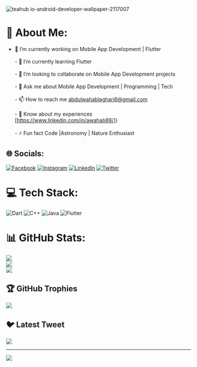 
![teahub io-android-developer-wallpaper-2117007]()
# 💫 About Me:
- 🔭 I’m currently working on Mobile App Development | Flutter <br><br>- 🌱 I’m currently learning Flutter<br><br>- 👯 I’m looking to collaborate on Mobile App Development projects<br><br>- 💬 Ask me about Mobile App Development | Programming | Tech <br><br>- 📫 How to reach me abdulwahablaghari6@gmail.com<br><br>- 📄 Know about my experiences [https://www.linkedin.com/in/awahab89/])<br><br>- ⚡ Fun fact Code |Astronomy | Nature Enthusiast


## 🌐 Socials:
[![Facebook](https://img.shields.io/badge/Facebook-%231877F2.svg?logo=Facebook&logoColor=white)](https://facebook.com/awahabbaigg) [![Instagram](https://img.shields.io/badge/Instagram-%23E4405F.svg?logo=Instagram&logoColor=white)](https://instagram.com/a.whbb) [![LinkedIn](https://img.shields.io/badge/LinkedIn-%230077B5.svg?logo=linkedin&logoColor=white)](https://linkedin.com/in/awahab89) [![Twitter](https://img.shields.io/badge/Twitter-%231DA1F2.svg?logo=Twitter&logoColor=white)](https://twitter.com/AbdulWa17643909) 

# 💻 Tech Stack:
![Dart](https://img.shields.io/badge/dart-%230175C2.svg?style=for-the-badge&logo=dart&logoColor=white) ![C++](https://img.shields.io/badge/c++-%2300599C.svg?style=for-the-badge&logo=c%2B%2B&logoColor=white) ![Java](https://img.shields.io/badge/java-%23ED8B00.svg?style=for-the-badge&logo=java&logoColor=white) ![Flutter](https://img.shields.io/badge/Flutter-%2302569B.svg?style=for-the-badge&logo=Flutter&logoColor=white)
# 📊 GitHub Stats:
![](https://github-readme-stats.vercel.app/api?username=abdulwahab89&theme=dark&hide_border=false&include_all_commits=false&count_private=false)<br/>
![](https://github-readme-streak-stats.herokuapp.com/?user=abdulwahab89&theme=dark&hide_border=false)<br/>
![](https://github-readme-stats.vercel.app/api/top-langs/?username=abdulwahab89&theme=dark&hide_border=false&include_all_commits=false&count_private=false&layout=compact)

## 🏆 GitHub Trophies
![](https://github-profile-trophy.vercel.app/?username=abdulwahab89&theme=radical&no-frame=false&no-bg=true&margin-w=4)

## 🐦 Latest Tweet
[![](https://gtce.itsvg.in/api?username=AbdulWa17643909)](https://github.com/VishwaGauravIn/github-twitter-card-embed)

---
[![](https://visitcount.itsvg.in/api?id=abdulwahab89&icon=0&color=0)](https://visitcount.itsvg.in)

<!-- Proudly created with GPRM ( https://gprm.itsvg.in ) -->
